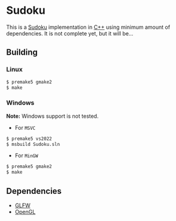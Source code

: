 # Sudoku

This is a [Sudoku] implementation in [C++] using minimum amount of dependencies. It is not complete
yet, but it will be...

## Building

### Linux

```sh
$ premake5 gmake2
$ make
```

### Windows

**Note:** Windows support is not tested.

- For `MSVC`

```sh
$ premake5 vs2022
$ msbuild Sudoku.sln
```

- For `MinGW`

```sh
$ premake5 gmake2
$ make
```

## Dependencies

- [GLFW]
- [OpenGL]

[Sudoku]: https://www.wikiwand.com/en/Sudoku
[C++]: https://www.wikiwand.com/en/C++
[GLFW]: https://www.glfw.org/
[OpenGL]: https://www.opengl.org/
